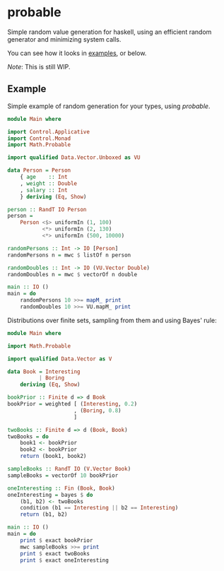 probable
========

Simple random value generation for haskell, using an efficient
random generator and minimizing system calls.

You can see how it looks in [examples](https://github.com/alpmestan/probable/tree/master/examples), or below.

_Note_: This is still WIP.

## Example

Simple example of random generation for your types, using _probable_.

``` haskell
module Main where

import Control.Applicative
import Control.Monad
import Math.Probable

import qualified Data.Vector.Unboxed as VU

data Person = Person 
    { age    :: Int
    , weight :: Double
    , salary :: Int
    } deriving (Eq, Show)

person :: RandT IO Person
person = 
    Person <$> uniformIn (1, 100)
           <*> uniformIn (2, 130)
           <*> uniformIn (500, 10000)

randomPersons :: Int -> IO [Person]
randomPersons n = mwc $ listOf n person

randomDoubles :: Int -> IO (VU.Vector Double)
randomDoubles n = mwc $ vectorOf n double

main :: IO ()
main = do
	randomPersons 10 >>= mapM_ print
	randomDoubles 10 >>= VU.mapM_ print
```

Distributions over finite sets, sampling from them and using Bayes' rule:

``` haskell
module Main where

import Math.Probable

import qualified Data.Vector as V

data Book = Interesting 
		  | Boring
	deriving (Eq, Show)

bookPrior :: Finite d => d Book
bookPrior = weighted [ (Interesting, 0.2) 
					 , (Boring, 0.8) 
					 ]

twoBooks :: Finite d => d (Book, Book)
twoBooks = do
	book1 <- bookPrior
	book2 <- bookPrior
	return (book1, book2)

sampleBooks :: RandT IO (V.Vector Book)
sampleBooks = vectorOf 10 bookPrior

oneInteresting :: Fin (Book, Book)
oneInteresting = bayes $ do
	(b1, b2) <- twoBooks
	condition (b1 == Interesting || b2 == Interesting)
	return (b1, b2)

main :: IO ()
main = do
	print $ exact bookPrior
	mwc sampleBooks >>= print
	print $ exact twoBooks
	print $ exact oneInteresting
```